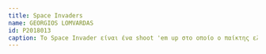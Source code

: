 ```yaml
---
title: Space Invaders
name: GEORGIOS LOMVARDAS
id: P2018013
caption: Το Space Invader είναι ένα shoot 'em up στο οποίο ο παίκτης ελέγχει έναν εκτοξευτή lazer και πρέπει να εξολοθρεύσει όσα πιο πολλά κύματα από εχθρούς μπορεί.Δημιουργήθηκε στην Ιαπωνία απο τον Tomohiro Nishikado και θεωρείται ένα από τα πιο σημαντικά βιντεοπαιχνίδια που δημιουργήθηκαν.Μέχρι και σήμερα πολλά από τα μεταγενέστερα βιντεοπαιχνίδια πήραν την έμπνευση τους απο το Space Invaders,ενώ ο εξωγήινος εχθρός που πολεμάει ο παίκτης έγινε ένα πολυ σημαντικό σύμβολο στην κουλτούρα των βιντεοπαιχνιδιών.
---
```

